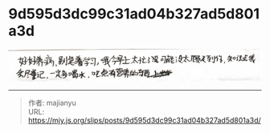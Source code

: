 # 9d595d3dc99c31ad04b327ad5d801a3d

![9d595d3dc99c31ad04b327ad5d801a3d.png](../../images/9d595d3dc99c31ad04b327ad5d801a3d.png)

---

> 作者: majianyu  
> URL: https://mjy.js.org/slips/posts/9d595d3dc99c31ad04b327ad5d801a3d/  

